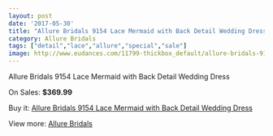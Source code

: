 ```yaml
---
layout: post
date: '2017-05-30'
title: "Allure Bridals 9154 Lace Mermaid with Back Detail Wedding Dress"
category: Allure Bridals
tags: ["detail","lace","allure","special","sale"]
image: http://www.eudances.com/11799-thickbox_default/allure-bridals-9154-lace-mermaid-with-back-detail-wedding-dress.jpg
---
```

Allure Bridals 9154 Lace Mermaid with Back Detail Wedding Dress

On Sales: **$369.99**
<a href="https://www.eudances.com/en/allure-bridals/3712-allure-bridals-9154-lace-mermaid-with-back-detail-wedding-dress.html"><amp-img layout="responsive" width="600" height="600" src="//www.eudances.com/11799-thickbox_default/allure-bridals-9154-lace-mermaid-with-back-detail-wedding-dress.jpg" alt="Allure Bridals 9154 Lace Mermaid with Back Detail Wedding Dress 0" /></a>
<a href="https://www.eudances.com/en/allure-bridals/3712-allure-bridals-9154-lace-mermaid-with-back-detail-wedding-dress.html"><amp-img layout="responsive" width="600" height="600" src="//www.eudances.com/11805-thickbox_default/allure-bridals-9154-lace-mermaid-with-back-detail-wedding-dress.jpg" alt="Allure Bridals 9154 Lace Mermaid with Back Detail Wedding Dress 1" /></a>
<a href="https://www.eudances.com/en/allure-bridals/3712-allure-bridals-9154-lace-mermaid-with-back-detail-wedding-dress.html"><amp-img layout="responsive" width="600" height="600" src="//www.eudances.com/11804-thickbox_default/allure-bridals-9154-lace-mermaid-with-back-detail-wedding-dress.jpg" alt="Allure Bridals 9154 Lace Mermaid with Back Detail Wedding Dress 2" /></a>
<a href="https://www.eudances.com/en/allure-bridals/3712-allure-bridals-9154-lace-mermaid-with-back-detail-wedding-dress.html"><amp-img layout="responsive" width="600" height="600" src="//www.eudances.com/11803-thickbox_default/allure-bridals-9154-lace-mermaid-with-back-detail-wedding-dress.jpg" alt="Allure Bridals 9154 Lace Mermaid with Back Detail Wedding Dress 3" /></a>
<a href="https://www.eudances.com/en/allure-bridals/3712-allure-bridals-9154-lace-mermaid-with-back-detail-wedding-dress.html"><amp-img layout="responsive" width="600" height="600" src="//www.eudances.com/11802-thickbox_default/allure-bridals-9154-lace-mermaid-with-back-detail-wedding-dress.jpg" alt="Allure Bridals 9154 Lace Mermaid with Back Detail Wedding Dress 4" /></a>
<a href="https://www.eudances.com/en/allure-bridals/3712-allure-bridals-9154-lace-mermaid-with-back-detail-wedding-dress.html"><amp-img layout="responsive" width="600" height="600" src="//www.eudances.com/11801-thickbox_default/allure-bridals-9154-lace-mermaid-with-back-detail-wedding-dress.jpg" alt="Allure Bridals 9154 Lace Mermaid with Back Detail Wedding Dress 5" /></a>
<a href="https://www.eudances.com/en/allure-bridals/3712-allure-bridals-9154-lace-mermaid-with-back-detail-wedding-dress.html"><amp-img layout="responsive" width="600" height="600" src="//www.eudances.com/11800-thickbox_default/allure-bridals-9154-lace-mermaid-with-back-detail-wedding-dress.jpg" alt="Allure Bridals 9154 Lace Mermaid with Back Detail Wedding Dress 6" /></a>

Buy it: [Allure Bridals 9154 Lace Mermaid with Back Detail Wedding Dress](https://www.eudances.com/en/allure-bridals/3712-allure-bridals-9154-lace-mermaid-with-back-detail-wedding-dress.html "Allure Bridals 9154 Lace Mermaid with Back Detail Wedding Dress")

View more: [Allure Bridals](https://www.eudances.com/en/2-allure-bridals "Allure Bridals")